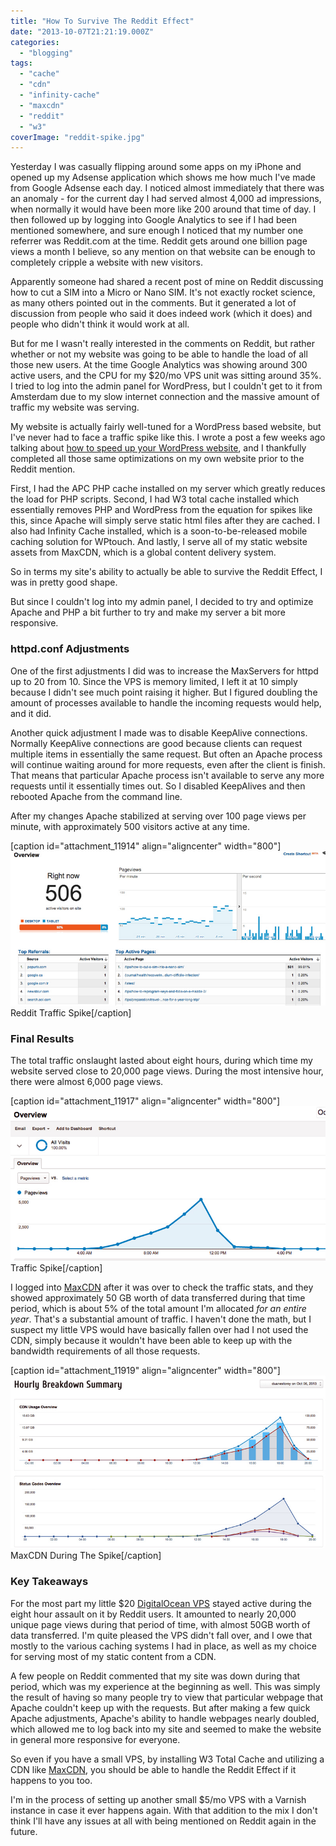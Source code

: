 ```yaml
---
title: "How To Survive The Reddit Effect"
date: "2013-10-07T21:21:19.000Z"
categories: 
  - "blogging"
tags: 
  - "cache"
  - "cdn"
  - "infinity-cache"
  - "maxcdn"
  - "reddit"
  - "w3"
coverImage: "reddit-spike.jpg"
---
```


Yesterday I was casually flipping around some apps on my iPhone and opened up my Adsense application which shows me how much I've made from Google Adsense each day. I noticed almost immediately that there was an anomaly - for the current day I had served almost 4,000 ad impressions, when normally it would have been more like 200 around that time of day. I then followed up by logging into Google Analytics to see if I had been mentioned somewhere, and sure enough I noticed that my number one referrer was Reddit.com at the time. Reddit gets around one billion page views a month I believe, so any mention on that website can be enough to completely cripple a website with new visitors.

Apparently someone had shared a recent post of mine on Reddit discussing how to cut a SIM into a Micro or Nano SIM. It's not exactly rocket science, as many others pointed out in the comments. But it generated a lot of discussion from people who said it does indeed work (which it does) and people who didn't think it would work at all.

But for me I wasn't really interested in the comments on Reddit, but rather whether or not my website was going to be able to handle the load of all those new users. At the time Google Analytics was showing around 300 active users, and the CPU for my $20/mo VPS unit was sitting around 35%. I tried to log into the admin panel for WordPress, but I couldn't get to it from Amsterdam due to my slow internet connection and the massive amount of traffic my website was serving.

My website is actually fairly well-tuned for a WordPress based website, but I've never had to face a traffic spike like this. I wrote a post a few weeks ago talking about [how to speed up your WordPress website](http://www.migratorynerd.com/tips/wordpress/5-ways-to-speed-up-your-wordpress-website/), and I thankfully completed all those same optimizations on my own website prior to the Reddit mention.

First, I had the APC PHP cache installed on my server which greatly reduces the load for PHP scripts. Second, I had W3 total cache installed which essentially removes PHP and WordPress from the equation for spikes like this, since Apache will simply serve static html files after they are cached. I also had Infinity Cache installed, which is a soon-to-be-released mobile caching solution for WPtouch. And lastly, I serve all of my static website assets from MaxCDN, which is a global content delivery system.

So in terms my site's ability to actually be able to survive the Reddit Effect, I was in pretty good shape.

But since I couldn't log into my admin panel, I decided to try and optimize Apache and PHP a bit further to try and make my server a bit more responsive.

### httpd.conf Adjustments

One of the first adjustments I did was to increase the MaxServers for httpd up to 20 from 10. Since the VPS is memory limited, I left it at 10 simply because I didn't see much point raising it higher. But I figured doubling the amount of processes available to handle the incoming requests would help, and it did.

Another quick adjustment I made was to disable KeepAlive connections. Normally KeepAlive connections are good because clients can request multiple items in essentially the same request. But often an Apache process will continue waiting around for more requests, even after the client is finish. That means that particular Apache process isn't available to serve any more requests until it essentially times out. So I disabled KeepAlives and then rebooted Apache from the command line.

After my changes Apache stabilized at serving over 100 page views per minute, with approximately 500 visitors active at any time.

\[caption id="attachment\_11914" align="aligncenter" width="800"\]![Reddit Traffic Spike](images/reddit-spike.jpg) Reddit Traffic Spike\[/caption\]

### Final Results

The total traffic onslaught lasted about eight hours, during which time my website served close to 20,000 page views. During the most intensive hour, there were almost 6,000 page views.

\[caption id="attachment\_11917" align="aligncenter" width="800"\]![Traffic Spike](images/traffic-spike.jpg) Traffic Spike\[/caption\]

I logged into [MaxCDN](http://www.kqzyfj.com/click-4154459-11373487) after it was over to check the traffic stats, and they showed approximately 50 GB worth of data transferred during that time period, which is about 5% of the total amount I'm allocated _for an entire year_. That's a substantial amount of traffic. I haven't done the math, but I suspect my little VPS would have basically fallen over had I not used the CDN, simply because it wouldn't have been able to keep up with the bandwidth requirements of all those requests.

\[caption id="attachment\_11919" align="aligncenter" width="800"\]![MaxCDN During The Spike](images/maxcdn.jpg) MaxCDN During The Spike\[/caption\]

### Key Takeaways

For the most part my little $20 [DigitalOcean VPS](https://www.digitalocean.com/?refcode=c62a4d3586fc) stayed active during the eight hour assault on it by Reddit users. It amounted to nearly 20,000 unique page views during that period of time, with almost 50GB worth of data transferred. I'm quite pleased the VPS didn't fall over, and I owe that mostly to the various caching systems I had in place, as well as my choice for serving most of my static content from a CDN.

A few people on Reddit commented that my site was down during that period, which was my experience at the beginning as well. This was simply the result of having so many people try to view that particular webpage that Apache couldn't keep up with the requests. But after making a few quick Apache adjustments, Apache's ability to handle webpages nearly doubled, which allowed me to log back into my site and seemed to make the website in general more responsive for everyone.

So even if you have a small VPS, by installing W3 Total Cache and utilizing a CDN like [MaxCDN](http://www.kqzyfj.com/click-4154459-11373487), you should be able to handle the Reddit Effect if it happens to you too.

I'm in the process of setting up another small $5/mo VPS with a Varnish instance in case it ever happens again. With that addition to the mix I don't think I'll have any issues at all with being mentioned on Reddit again in the future.
